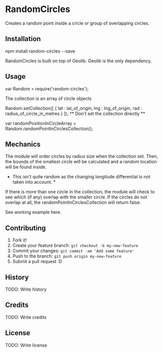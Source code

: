 # RandomCircles

Creates a random point inside a circle or group of overlapping circles.

## Installation

npm install random-circles --save

RandomCircles is built on top of Geolib. Geolib is the only dependency.

## Usage

var Random = require('random-circles');

The collection is an array of circle objects

Random.setCollection([
	{
		lat : lat_of_origin,
		lng : lng_of_origin,
		rad : radius_of_circle_in_metres
	}
]);
** Don't set the collection directly **

var randomPositionInCircleArray = Random.randomPointInCirclesCollection();

## Mechanics

The module will order circles by radius size when the collection set. Then, the bounds of the smallest circle will be calculated and a random location will be found inside.

* This isn't quite random as the changing longitude differential is not taken into account. *

If there is more than one circle in the collection, the module will check to see which (if any) overlap with the smaller circle. If the circles do not overlap at all, the randomPointInCirclesCollection will return false.

See working example here.

## Contributing

1. Fork it!
2. Create your feature branch: `git checkout -b my-new-feature`
3. Commit your changes: `git commit -am 'Add some feature'`
4. Push to the branch: `git push origin my-new-feature`
5. Submit a pull request :D

## History

TODO: Write history

## Credits

TODO: Write credits

## License

TODO: Write license
